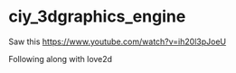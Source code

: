 # ciy_3dgraphics_engine

Saw this https://www.youtube.com/watch?v=ih20l3pJoeU

Following along with love2d
